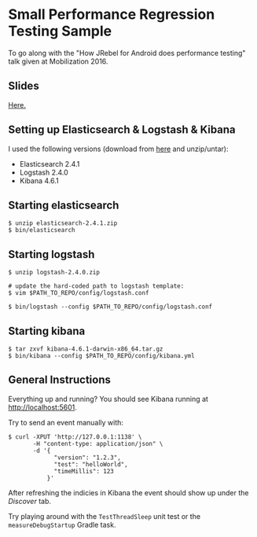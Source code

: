 # Small Performance Regression Testing Sample

To go along with the "How JRebel for Android does
performance testing" talk given at Mobilization 2016.

## Slides

[Here.](https://speakerdeck.com/madisp/how-jrebel-for-android-does-performance-testing)

## Setting up Elasticsearch & Logstash & Kibana

I used the following versions (download from [here](https://www.elastic.co/downloads/kibana) and unzip/untar):

* Elasticsearch 2.4.1
* Logstash 2.4.0
* Kibana 4.6.1

## Starting elasticsearch

```
$ unzip elasticsearch-2.4.1.zip
$ bin/elasticsearch
```

## Starting logstash

```
$ unzip logstash-2.4.0.zip

# update the hard-coded path to logstash template:
$ vim $PATH_TO_REPO/config/logstash.conf

$ bin/logstash --config $PATH_TO_REPO/config/logstash.conf
```

## Starting kibana

```
$ tar zxvf kibana-4.6.1-darwin-x86_64.tar.gz
$ bin/kibana --config $PATH_TO_REPO/config/kibana.yml
```

## General Instructions

Everything up and running? You should see Kibana running at [http://localhost:5601](http://localhost:5601).

Try to send an event manually with:

```
$ curl -XPUT 'http://127.0.0.1:1138' \
       -H "content-type: application/json" \
       -d '{
             "version": "1.2.3",
             "test": "helloWorld",
             "timeMillis": 123
           }'
```

After refreshing the indicies in Kibana the event should
show up under the _Discover_ tab.

Try playing around with the `TestThreadSleep` unit test
or the `measureDebugStartup` Gradle task.
